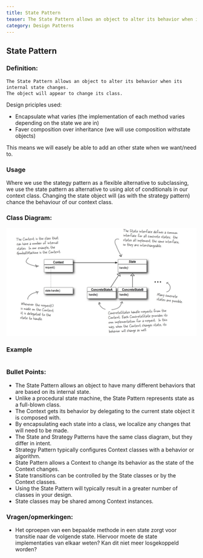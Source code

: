 ```yaml
---
title: State Pattern
teaser: The State Pattern allows an object to alter its behavior when its internal state changes.
category: Design Patterns
---
```



## State Pattern

### Definition:
```
The State Pattern allows an object to alter its behavior when its internal state changes.
The object will appear to change its class.

```

Design priciples used:

* Encapsulate what varies (the implementation of each method varies depending on the state we are in)
* Faver composition over inheritance (we will use composition withstate objects)


This means we will easely be able to add an other state when we want/need to.

### Usage
Where we use the stategy pattern as a flexible alternative to subclassing, we use the state pattern as alternative to using alot of conditionals in our context class. Changing the state object will (as with the strategy pattern) chance the behaviour of our context class.


### Class Diagram:
![alt text](./StatePatterClassDiagram.jpeg "Class Diagram")

### Example


```java

```

### Bullet Points:

* The State Pattern allows an object to have many different behaviors that are based on its internal state.
* Unlike a procedural state machine, the State Pattern represents state as a full-blown class.
* The Context gets its behavior by delegating to the current state object it is composed with.
* By encapsulating each state into a class, we localize any changes that will need to be made.
* The State and Strategy Patterns have the same class diagram, but they differ in intent.
* Strategy Pattern typically configures Context classes with a behavior or algorithm.
* State Pattern allows a Context to change its behavior as the state of the Context changes.
* State transitions can be controlled by the State classes or by the Context classes.
* Using the State Pattern will typically result in a greater number of classes in your design.
* State classes may be shared among Context instances.

### Vragen/opmerkingen:
* Het oproepen van een bepaalde methode in een state zorgt voor transitie naar de volgende state. Hiervoor moete de state implementaties van elkaar weten? Kan dit niet meer losgekoppeld worden?
